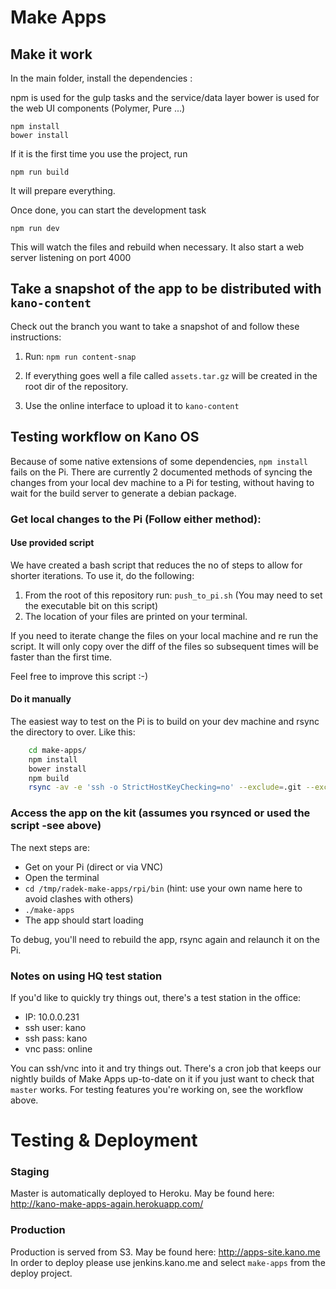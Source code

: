 # Make Apps

## Make it work

In the main folder, install the dependencies :

npm is used for the gulp tasks and the service/data layer
bower is used for the web UI components (Polymer, Pure ...)

```shell
npm install
bower install
```

If it is the first time you use the project, run

```shell
npm run build
```

It will prepare everything.

Once done, you can start the development task

```shell
npm run dev
```

This will watch the files and rebuild when necessary. It also start a web server listening on port 4000

## Take a snapshot of the app to be distributed with `kano-content`
Check out the branch you want to take a snapshot of and follow these instructions:

1. Run: `npm run content-snap`

2. If everything goes well a file called `assets.tar.gz` will be created in the root dir of the repository.
3. Use the online interface to upload it to `kano-content`

## Testing workflow on Kano OS

Because of some native extensions of some dependencies, `npm install`
fails on the Pi. There are currently 2 documented methods of syncing the
changes from your local dev machine to a Pi for testing, without having to
wait for the build server to generate a debian package.

### Get local changes to the Pi (Follow either method):
#### Use provided script
We have created a bash script that reduces the no of steps to allow for
shorter iterations. To use it, do the following:
1. From the root of this repository run: `push_to_pi.sh`
(You may need to set the executable bit on this script)
2. The location of your files are printed on your terminal.

If you need to iterate change the files on your local machine and re run the
script. It will only copy over the diff of the files so subsequent times will
be faster than the first time.

Feel free to improve this script :-)


#### Do it manually
The easiest way to test on the Pi is to build on
your dev machine and rsync the directory to over. Like this:

```bash
    cd make-apps/
    npm install
    bower install
    npm build
    rsync -av -e 'ssh -o StrictHostKeyChecking=no' --exclude=.git --exclude=node_modules . "kano@10.0.0.231:/tmp/radek-make-apps"
```

### Access the app on the kit (assumes you rsynced or used the script -see above)
The next steps are:

* Get on your Pi (direct or via VNC)
* Open the terminal
* `cd /tmp/radek-make-apps/rpi/bin` (hint: use your own name here to avoid clashes with others)
* `./make-apps`
* The app should start loading

To debug, you'll need to rebuild the app, rsync again and relaunch it on the Pi.

### Notes on using HQ test station

If you'd like to quickly try things out, there's a test station in the office:

* IP: 10.0.0.231
* ssh user: kano
* ssh pass: kano
* vnc pass: online

You can ssh/vnc into it and try things out. There's a cron job that keeps our nightly
builds of Make Apps up-to-date on it if you just want to check that `master` works.
For testing features you're working on, see the workflow above.


# Testing & Deployment

### Staging
Master is automatically deployed to Heroku. May be found here: http://kano-make-apps-again.herokuapp.com/

### Production
Production is served from S3. May be found here: http://apps-site.kano.me
In order to deploy please use jenkins.kano.me and select `make-apps` from the deploy project.
